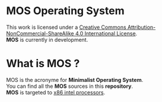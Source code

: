 # MOS Operating System
This work is licensed under a [Creative Commons Attribution-NonCommercial-ShareAlike 4.0 International License](https://creativecommons.org/licenses/by-nc-sa/4.0/).</br>
**MOS** is currently in development.
# What is MOS ?
MOS is the acronyme for **Minimalist Operating System**.</br>
You can find all the **MOS** sources in this **repository**.</br>
**MOS** is targeted to [x86 intel processors](https://en.wikipedia.org/wiki/X86).</br>


